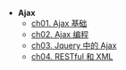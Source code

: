 * **Ajax**
    * [ch01. Ajax 基础](ch01%20Ajax%20基础.md)
    * [ch02. Ajax 编程](ch01%20Ajax%20基础%20Ajax%20编程.md)
    * [ch03. Jquery 中的 Ajax](ch03%20Jquery%20中的%20Ajax.md)
    * [ch04. RESTful 和 XML](ch04%20RESTful%20和%20XML.md)